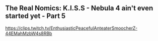 ## The Real Nomics: K.I.S.S - Nebula 4 ain't even started yet - Part 5

<https://clips.twitch.tv/EnthusiasticPeacefulAnteaterSmoocherZ-44EMahMzbW4s8RBb>
